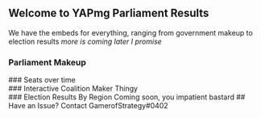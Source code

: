 ## Welcome to YAPmg Parliament Results
We have the embeds for everything, ranging from government makeup to election results _more is coming later I promise_ 

### Parliament Makeup
<div class="flourish-embed flourish-parliament" data-src="visualisation/10079128"><script src="https://public.flourish.studio/resources/embed.js"></script></div>
### Seats over time
<div class="flourish-embed flourish-chart" data-src="visualisation/10079126"><script src="https://public.flourish.studio/resources/embed.js"></script></div>
### Interactive Coalition Maker Thingy
<div class="flourish-embed flourish-election" data-src="visualisation/10097754"><script src="https://public.flourish.studio/resources/embed.js"></script></div>
### Election Results By Region
Coming soon, you impatient bastard
## Have an Issue?
Contact GamerofStrategy#0402

